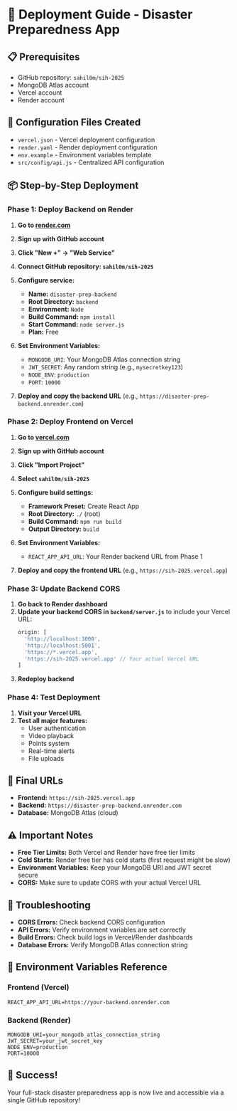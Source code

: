 # 🚀 Deployment Guide - Disaster Preparedness App

## 📋 Prerequisites
- GitHub repository: `sahil0m/sih-2025`
- MongoDB Atlas account
- Vercel account
- Render account

## 🔧 Configuration Files Created
- `vercel.json` - Vercel deployment configuration
- `render.yaml` - Render deployment configuration
- `env.example` - Environment variables template
- `src/config/api.js` - Centralized API configuration

## 📦 Step-by-Step Deployment

### Phase 1: Deploy Backend on Render

1. **Go to [render.com](https://render.com)**
2. **Sign up with GitHub account**
3. **Click "New +" → "Web Service"**
4. **Connect GitHub repository: `sahil0m/sih-2025`**
5. **Configure service:**
   - **Name:** `disaster-prep-backend`
   - **Root Directory:** `backend`
   - **Environment:** `Node`
   - **Build Command:** `npm install`
   - **Start Command:** `node server.js`
   - **Plan:** Free

6. **Set Environment Variables:**
   - `MONGODB_URI`: Your MongoDB Atlas connection string
   - `JWT_SECRET`: Any random string (e.g., `mysecretkey123`)
   - `NODE_ENV`: `production`
   - `PORT`: `10000`

7. **Deploy and copy the backend URL** (e.g., `https://disaster-prep-backend.onrender.com`)

### Phase 2: Deploy Frontend on Vercel

1. **Go to [vercel.com](https://vercel.com)**
2. **Sign up with GitHub account**
3. **Click "Import Project"**
4. **Select `sahil0m/sih-2025`**
5. **Configure build settings:**
   - **Framework Preset:** Create React App
   - **Root Directory:** `./` (root)
   - **Build Command:** `npm run build`
   - **Output Directory:** `build`

6. **Set Environment Variables:**
   - `REACT_APP_API_URL`: Your Render backend URL from Phase 1

7. **Deploy and copy the frontend URL** (e.g., `https://sih-2025.vercel.app`)

### Phase 3: Update Backend CORS

1. **Go back to Render dashboard**
2. **Update your backend CORS in `backend/server.js`** to include your Vercel URL:
   ```javascript
   origin: [
     'http://localhost:3000',
     'http://localhost:5001',
     'https://*.vercel.app',
     'https://sih-2025.vercel.app' // Your actual Vercel URL
   ]
   ```
3. **Redeploy backend**

### Phase 4: Test Deployment

1. **Visit your Vercel URL**
2. **Test all major features:**
   - User authentication
   - Video playback
   - Points system
   - Real-time alerts
   - File uploads

## 🔗 Final URLs
- **Frontend:** `https://sih-2025.vercel.app`
- **Backend:** `https://disaster-prep-backend.onrender.com`
- **Database:** MongoDB Atlas (cloud)

## ⚠️ Important Notes
- **Free Tier Limits:** Both Vercel and Render have free tier limits
- **Cold Starts:** Render free tier has cold starts (first request might be slow)
- **Environment Variables:** Keep your MongoDB URI and JWT secret secure
- **CORS:** Make sure to update CORS with your actual Vercel URL

## 🐛 Troubleshooting
- **CORS Errors:** Check backend CORS configuration
- **API Errors:** Verify environment variables are set correctly
- **Build Errors:** Check build logs in Vercel/Render dashboards
- **Database Errors:** Verify MongoDB Atlas connection string

## 📝 Environment Variables Reference

### Frontend (Vercel)
```
REACT_APP_API_URL=https://your-backend.onrender.com
```

### Backend (Render)
```
MONGODB_URI=your_mongodb_atlas_connection_string
JWT_SECRET=your_jwt_secret_key
NODE_ENV=production
PORT=10000
```

## 🎉 Success!
Your full-stack disaster preparedness app is now live and accessible via a single GitHub repository!
